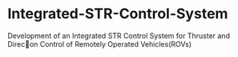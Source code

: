 # Integrated-STR-Control-System
Development of an Integrated STR Control System for Thruster and Direc􀆟on Control of Remotely Operated Vehicles(ROVs)
